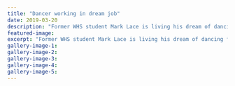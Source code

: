```yaml
---
title: "Dancer working in dream job"
date: 2019-03-20
description: "Former WHS student Mark Lace is living his dream of dancing for a living..."
featured-image: 
excerpt: "Former WHS student Mark Lace is living his dream of dancing for a living."
gallery-image-1: 
gallery-image-2: 
gallery-image-3: 
gallery-image-4: 
gallery-image-5: 
---
```

